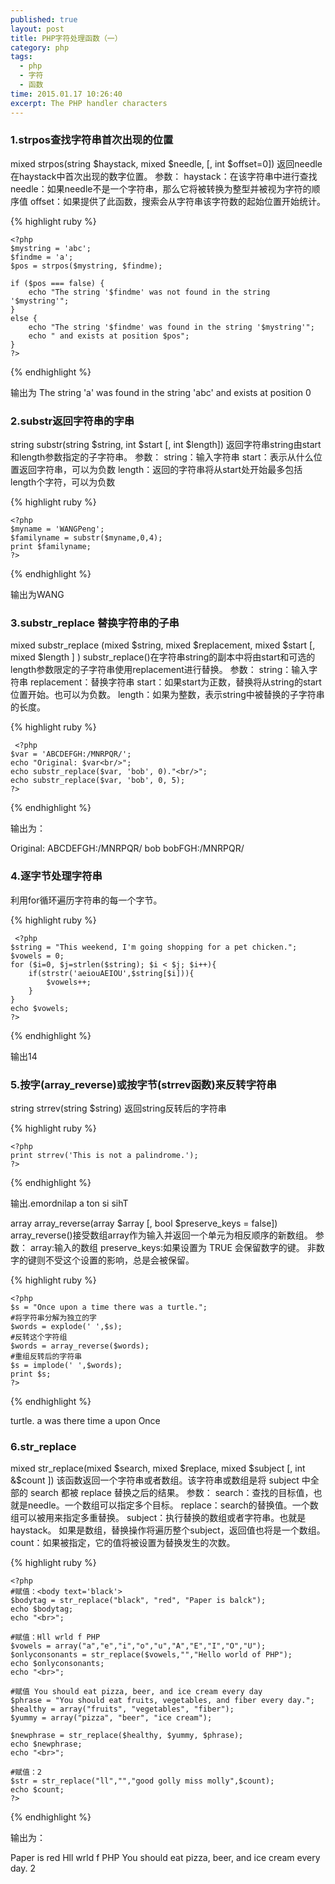 ```yaml
---
published: true
layout: post
title: PHP字符处理函数（一）
category: php
tags: 
  - php
  - 字符
  - 函数
time: 2015.01.17 10:26:40
excerpt: The PHP handler characters
---
```


### 1.strpos查找字符串首次出现的位置

mixed strpos(string $haystack, mixed $needle, [, int $offset=0])
返回needle在haystack中首次出现的数字位置。
参数：
haystack：在该字符串中进行查找
needle：如果needle不是一个字符串，那么它将被转换为整型并被视为字符的顺序值
offset：如果提供了此函数，搜索会从字符串该字符数的起始位置开始统计。

{% highlight ruby %}

    <?php
    $mystring = 'abc';
    $findme = 'a';
    $pos = strpos($mystring, $findme);

    if ($pos === false) {
        echo "The string '$findme' was not found in the string '$mystring'";
    }
    else {
        echo "The string '$findme' was found in the string '$mystring'";
        echo " and exists at position $pos";
    }
    ?>

{% endhighlight %}

输出为 The string 'a' was found in the string 'abc' and exists at position 0

### 2.substr返回字符串的字串

string substr(string $string, int $start [, int $length])
返回字符串string由start和length参数指定的子字符串。
参数：
string：输入字符串
start：表示从什么位置返回字符串，可以为负数
length：返回的字符串将从start处开始最多包括length个字符，可以为负数

{% highlight ruby %}

    <?php
    $myname = 'WANGPeng';
    $familyname = substr($myname,0,4);
    print $familyname;
    ?>

{% endhighlight %}

输出为WANG

### 3.substr_replace 替换字符串的子串

mixed substr_replace (mixed $string, mixed $replacement, mixed $start [, mixed $length ] )
substr_replace()在字符串string的副本中将由start和可选的length参数限定的子字符串使用replacement进行替换。
参数：
string：输入字符串
replacement：替换字符串
start：如果start为正数，替换将从string的start位置开始。也可以为负数。
length：如果为整数，表示string中被替换的子字符串的长度。

{% highlight ruby %}

     <?php
    $var = 'ABCDEFGH:/MNRPQR/';
    echo "Original: $var<br/>";
    echo substr_replace($var, 'bob', 0)."<br/>";
    echo substr_replace($var, 'bob', 0, 5);
    ?>

{% endhighlight %}

输出为：

Original: ABCDEFGH:/MNRPQR/
bob
bobFGH:/MNRPQR/

### 4.逐字节处理字符串

利用for循环遍历字符串的每一个字节。

{% highlight ruby %}

     <?php
    $string = "This weekend, I'm going shopping for a pet chicken.";
    $vowels = 0;
    for ($i=0, $j=strlen($string); $i < $j; $i++){
        if(strstr('aeiouAEIOU',$string[$i])){
            $vowels++;
        }
    }
    echo $vowels;
    ?>

{% endhighlight %}

输出14

### 5.按字(array_reverse)或按字节(strrev函数)来反转字符串

string strrev(string $string)
返回string反转后的字符串

{% highlight ruby %}

    <?php
    print strrev('This is not a palindrome.');
    ?>

{% endhighlight %}

输出.emordnilap a ton si sihT

array array_reverse(array $array [, bool $preserve_keys = false])
array_reverse()接受数组array作为输入并返回一个单元为相反顺序的新数组。
参数：
array:输入的数组
preserve_keys:如果设置为 TRUE 会保留数字的键。 非数字的键则不受这个设置的影响，总是会被保留。

{% highlight ruby %}

    <?php
    $s = "Once upon a time there was a turtle.";
    #将字符串分解为独立的字
    $words = explode(' ',$s);
    #反转这个字符组
    $words = array_reverse($words);
    #重组反转后的字符串
    $s = implode(' ',$words);
    print $s;
    ?>

{% endhighlight %}

turtle. a was there time a upon Once

### 6.str_replace

mixed str_replace(mixed $search, mixed $replace, mixed $subject [, int &$count ])
该函数返回一个字符串或者数组。该字符串或数组是将 subject 中全部的 search 都被 replace 替换之后的结果。
参数：
search：查找的目标值，也就是needle。一个数组可以指定多个目标。
replace：search的替换值。一个数组可以被用来指定多重替换。
subject：执行替换的数组或者字符串。也就是haystack。
         如果是数组，替换操作将遍历整个subject，返回值也将是一个数组。
count：如果被指定，它的值将被设置为替换发生的次数。

{% highlight ruby %}

    <?php
    #赋值：<body text='black'>
    $bodytag = str_replace("black", "red", "Paper is balck");
    echo $bodytag;
    echo "<br>";

    #赋值：Hll wrld f PHP
    $vowels = array("a","e","i","o","u","A","E","I","O","U");
    $onlyconsonants = str_replace($vowels,"","Hello world of PHP");
    echo $onlyconsonants;
    echo "<br>";

    #赋值 You should eat pizza, beer, and ice cream every day
    $phrase = "You should eat fruits, vegetables, and fiber every day.";
    $healthy = array("fruits", "vegetables", "fiber");
    $yummy = array("pizza", "beer", "ice cream");

    $newphrase = str_replace($healthy, $yummy, $phrase);
    echo $newphrase;
    echo "<br>";

    #赋值：2
    $str = str_replace("ll","","good golly miss molly",$count);
    echo $count;
    ?>

 {% endhighlight %}

 输出为：

Paper is red
Hll wrld f PHP
You should eat pizza, beer, and ice cream every day.
2